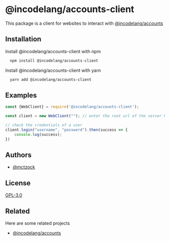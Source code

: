 
# @incodelang/accounts-client

This package is a client for websites to interact with [@incodelang/accounts](https://github.com/InCodeDevs/Accounts)
## Installation

Install @incodelang/accounts-client with npm

```bash
  npm install @incodelang/accounts-client
```

Install @incodelang/accounts-client with yarn

```bash
  yarn add @incodelang/accounts-client
```


## Examples

```javascript
const {WebClient} = require('@incodelang/accounts-client');

const client = new WebClient(""); // enter the root url of the server here (leave empty for /) 

// check the credentials of a user
client.login("username", "password").then(success => {
    console.log(success);
})
```

## Authors

- [@mctzock](https://www.github.com/mctzock)


## License

[GPL-3.0](https://choosealicense.com/licenses/gpl-3.0/)


## Related

Here are some related projects

- [@incodelang/accounts](https://github.com/InCodeDevs/Accounts)
  